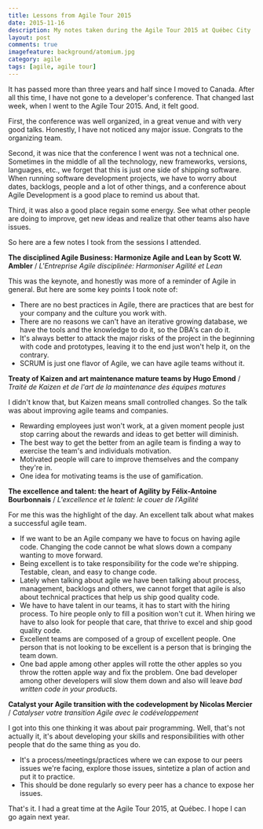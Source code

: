 ```yaml
---
title: Lessons from Agile Tour 2015
date: 2015-11-16
description: My notes taken during the Agile Tour 2015 at Québec City
layout: post
comments: true
imagefeature: background/atomium.jpg
category: agile
tags: [agile, agile tour]
---
```

It has passed more than three years and half since I moved to Canada. After all this time, I have not gone to a developer's conference. That changed last week, when I went to the Agile Tour 2015. And, it felt good.

First, the conference was well organized, in a great venue and with very good talks. Honestly, I have not noticed any major issue. Congrats to the organizing team.

Second, it was nice that the conference I went was not a technical one. Sometimes in the middle of all the technology, new frameworks, versions, languages, etc., we forget that this is  just one side of shipping software. When running software development projects, we have to worry about dates, backlogs, people and a lot of other things, and a conference about Agile Development is a good place to remind us about that.

Third, it was also a good place regain some energy. See what other people are doing to improve, get new ideas and realize that other teams also have issues.

So here are a few notes I took from the sessions I attended.

**The disciplined Agile Business: Harmonize Agile and Lean by Scott W. Ambler** / *L'Entreprise Agile disciplinée: Harmoniser Agilité et Lean* 

This was the keynote, and honestly was more of a reminder of Agile in general. But here are some key points I took note of:

- There are no best practices in Agile, there are practices that are best for your company and the culture you work with.
- There are no reasons we can't have an iterative growing database, we have the tools and the knowledge to do it, so the DBA's can do it.
- It's always better to attack the major risks of the project in the beginning with code and prototypes, leaving it to the end just won't help it, on the contrary.
- SCRUM is just one flavor of Agile, we can have agile teams without it.

**Treaty of Kaizen and art maintenance mature teams by Hugo Emond** / *Traité de Kaizen et de l'art de la maintenance des équipes matures*

I didn't know that, but Kaizen means small controlled changes. So the talk was about improving agile teams and companies.

- Rewarding employees just won't work, at a given moment people just stop carring about the rewards and ideas to get better will diminish.
- The best way to get the better from an agile team is finding a way to exercise the team's and individuals motivation. 
- Motivated people will care to improve themselves and the company they're in.
- One idea for motivating teams is the use of gamification.

**The excellence and talent: the heart of Agility by Félix-Antoine Bourbonnais** / *L'excellence et le talent: le couer de l'Agilité*

For me this was the highlight of the day. An excellent talk about what makes a successful agile team.

- If we want to be an Agile company we have to focus on having agile code. Changing the code cannot be what slows down a company wanting to move forward.
- Being excellent is to take responsibility for the code we're shipping. Testable, clean, and easy to change code.
- Lately when talking about agile we have been talking about process, management, backlogs and others, we cannot forget that agile is also about technical practices that help us ship good quality code.
- We have to have talent in our teams, it has to start with the hiring process. To hire people only to fill a position won't cut it. When hiring we have to also look for people that care, that thrive to excel and ship good quality code.
- Excellent teams are composed of a group of excellent people. One person that is not looking to be excellent is a person that is bringing the team down.
- One bad apple among other apples will rotte the other apples so you throw the rotten apple way and fix the problem. One bad developer among other developers will slow them down and also will leave *bad written code in your products*.

**Catalyst your Agile transition with the codevelopment by Nicolas Mercier** / *Catalyser votre transition Agile avec le codéveloppement*

I got into this one thinking it was about pair programming. Well, that's not actually it, it's about developing your skills and responsibilities with other people that do the same thing as you do.

- It's a process/meetings/practices where we can expose to our peers issues we're facing, explore those issues, sintetize a plan of action and put it to practice. 
- This should be done regularly so every peer has a chance to expose her issues.

That's it. I had a great time at the Agile Tour 2015, at Québec. I hope I can go again next year.
